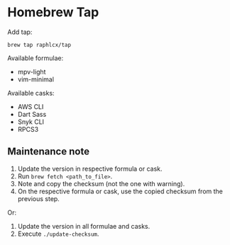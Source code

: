 # Homebrew Tap

Add tap:

```
brew tap raphlcx/tap
```

Available formulae:

- mpv-light
- vim-minimal

Available casks:

- AWS CLI
- Dart Sass
- Snyk CLI
- RPCS3

## Maintenance note

1. Update the version in respective formula or cask.
1. Run `brew fetch <path_to_file>`.
1. Note and copy the checksum (not the one with warning).
1. On the respective formula or cask, use the copied checksum from the previous step.

Or:

1. Update the version in all formulae and casks.
1. Execute `./update-checksum`.
